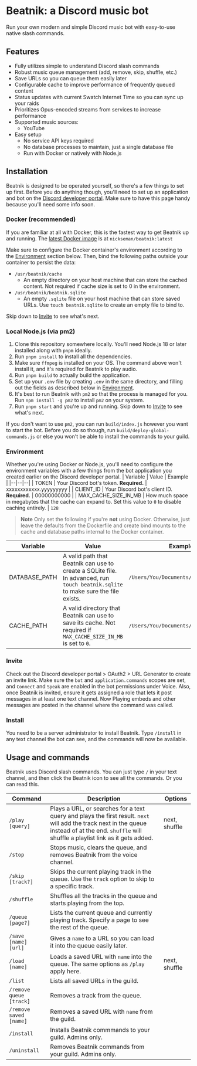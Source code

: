 # Beatnik: a Discord music bot

Run your own modern and simple Discord music bot with easy-to-use native slash commands.

## Features
- Fully utilizes simple to understand Discord slash commands
- Robust music queue management (add, remove, skip, shuffle, etc.)
- Save URLs so you can queue them easily later
- Configurable cache to improve performance of frequently queued content
- Status updates with current Swatch Internet Time so you can sync up your raids
- Prioritizes Opus-encoded streams from services to increase performance
- Supported music sources:
	- YouTube
- Easy setup
	- No service API keys required
	- No database processes to maintain, just a single database file
	- Run with Docker or natively with Node.js

## Installation
Beatnik is designed to be operated yourself, so there's a few things to set up first. Before you do anything though, you'll need to set up an application and bot on the [Discord developer portal](https://discord.com/developers/applications).  Make sure to have this page handy because you'll need some info soon.

### Docker (recommended)
If you are familiar at all with Docker, this is the fastest way to get Beatnik up and running. The [latest Docker image](https://hub.docker.com/r/nickseman/beatnik) is at `nickseman/beatnik:latest`

Make sure to configure the Docker container's environment according to the [Environment](#Environment) section below. Then, bind the following paths outside your container to persist the data:
- `/usr/beatnik/cache` 
  - An empty directory on your host machine that can store the cached content. Not required if cache size is set to 0 in the environment.
- `/usr/beatnik/beatnik.sqlite` 
  - An empty `.sqlite` file on your host machine that can store saved URLs. Use `touch beatnik.sqlite` to create an empty file to bind to.

Skip down to [Invite](#Invite) to see what's next.

### Local Node.js (via pm2)
1. Clone this repository somewhere locally. You'll need Node.js 18 or later installed along with `pnpm` ideally.
2. Run `pnpm install` to install all the dependencies.
3. Make sure ``ffmpeg`` is installed on your OS. The command above won't install it, and it's required for Beatnik to play audio.
4. Run `pnpm build` to actually build the application.
5. Set up your `.env` file by creating `.env` in the same directory, and filling out the fields as described below in [Environment](#Environment).
6. It's best to run Beatnik with `pm2` so that the process is managed for you. Run `npm install -g pm2` to install `pm2` on your system.
7. Run `pnpm start` and you're up and running. Skip down to [Invite](#Invite) to see what's next.

If you don't want to use `pm2`, you can run `build/index.js` however you want to start the bot. Before you do so though, run `build/deploy-global-commands.js` or else you won't be able to install the commands to your guild. 

### Environment
Whether you're using Docker or Node.js, you'll need to configure the environment variables with a few things from the bot application you created earlier on the Discord developer portal.
| Variable | Value | Example |
|--|--|--|
| TOKEN | Your Discord bot's token. **Required.** | xxxxxxxxxxxx.yyyyyyyyy | 
| CLIENT_ID | Your Discord bot's client ID. **Required.** | 00000000000 |
| MAX_CACHE_SIZE_IN_MB | How much space in megabytes that the cache can expand to. Set this value to `0` to disable caching entirely. | `128`

> **Note**
> Only set the following if you're **not** using Docker. Otherwise, just leave the defaults from the Dockerfile and create bind mounts to the cache and database paths internal to the Docker container.

| Variable | Value | Example |
|--|--|--|
| DATABASE_PATH | A valid path that Beatnik can use to create a SQLite file. In advanced, run `touch beatnik.sqlite` to make sure the file exists. | `/Users/You/Documents/beatnik.sqlite`
| CACHE_PATH | A valid directory that Beatnik can use to save its cache. Not required if `MAX_CACHE_SIZE_IN_MB` is set to `0`. | `/Users/You/Documents/beatnik-cache`

### Invite
Check out the Discord developer portal > OAuth2 > URL Generator to create an invite link. Make sure the `bot` and `application.commands` scopes are set, and `Connect` and `Speak` are enabled in the bot permissions under Voice. Also, once Beatnik is invited, ensure it gets assigned a role that lets it post messages in at least one text channel. Now Playing embeds and other messages are posted in the channel where the command was called.

### Install
You need to be a server administrator to install Beatnik. Type `/install` in any text channel the bot can see, and the commands will now be available.

## Usage and commands

Beatnik uses Discord slash commands. You can just type `/` in your text channel, and then click the Beatnik icon to see all the commands. Or you can read this.

|Command| Description | Options |
|--|--|--|
| `/play [query]` | Plays a URL, or searches for a text query and plays the first result. `next` will add the track next in the queue instead of at the end. `shuffle` will shuffle a playlist link as it gets added. | next, shuffle
| `/stop`  | Stops music, clears the queue, and removes Beatnik from the voice channel.  |  |
| `/skip [track?]`  | Skips the current playing track in the queue. Use the `track` option to skip to a specific track. | |
| `/shuffle` | Shuffles all the tracks in the queue and starts playing from the top. | |
| `/queue [page?]` | Lists the current queue and currently playing track. Specify a page to see the rest of the queue. | |
| `/save [name] [url]` | Gives a `name` to a URL so you can load it into the queue easily later. | |
| `/load [name]` | Loads a saved URL with `name` into the queue. The same options as `/play` apply here. | next, shuffle
| `/list` | Lists all saved URLs in the guild. | |
| `/remove queue [track]` | Removes a track from the queue. | |
| `/remove saved [name]` | Removes a saved URL with `name` from the guild. | |
| `/install` | Installs Beatnik commmands to your guild. Admins only. |
| `/uninstall` | Removes Beatnik commands from your guild. Admins only. |
 
